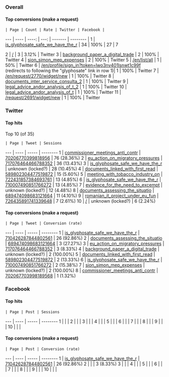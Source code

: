 
### Overall

#### Top conversions (make a request)
    | Page | Count | Rate | Twitter | Facebook |
--- | ---- | ----: | ---: | ------- | -------- | 
 1  | [is_glyphosate_safe_we_have_the_r](http://www.asktheeu.org/en/request/is_glyphosate_safe_we_have_the_r/new) | 34 | 100% | 27 | 7



 2  | [/](http://www.asktheeu.org/)    | 3  | 3.12% | Twitter
 3  | [background_paper_a_digital_trade](http://www.asktheeu.org/en/request/background_paper_a_digital_trade/new) | 2  | 100%  | Twitter
 4  | [sion_simon_mep_expenses](http://www.asktheeu.org/en/request/sion_simon_mep_expenses/new) | 2  | 100% | Twitter
 5  | [/en/list/all](http://www.asktheeu.org/en/list/all) | 1 | 50% | Twitter
 6  | [/en/profile/sign_in?token=lwo3nv401lsnwt1c99f](http://www.asktheeu.org/en/profile/sign_in?token=lwo3nv401lsnwt1c99f)<br />(redirects to following the "glyphosate" link in row 1)| 1 | 100% | Twitter
 7  | [/en/request/2770/widget/new](http://www.asktheeu.org/en/request/2770/widget/new) | 1  | 100% | Twitter
 8  | [documents_inter_service_consulta_2](http://www.asktheeu.org/en/request/documents_inter_service_consulta_2/new) | 1  | 100% | Twitter
 9  | [legal_advice_andor_analysis_of_t_2](http://www.asktheeu.org/en/request/legal_advice_andor_analysis_of_t_2/new) | 1  | 100% | Twitter
10  | [legal_advice_andor_analysis_of_t](http://www.asktheeu.org/en/request/legal_advice_andor_analysis_of_t?nocache=incoming-9598) | 1  | 100% | Twitter
11  | [/request/2691/widget/new](http://www.asktheeu.org/request/2691/widget/new) | 1  | 100% | Twitter 

### Twitter

#### Top hits

Top 10 (of 35)

    | Page | Tweet | Sessions
--- | ---- | ----- | --------
 1  | [commissioner_meetings_anti_contr](http://www.asktheeu.org/en/request/commissioner_meetings_anti_contr) | [70206770399818956](https://twitter.com/asktheeu/status/70206770399818956) | 76 (28.36%)
 2  | [eu_action_on_migratory_pressures](http://www.asktheeu.org/en/request/eu_action_on_migratory_pressures#incoming-6938) | [717076464466788352](https://twitter.com/keegan_aw/status/717076464466788352) | 36 (13.43%)
 3  | [is_glyphosate_safe_we_have_the_r](http://www.asktheeu.org/en/request/is_glyphosate_safe_we_have_the_r/new) | unknown (locked?) | 28 (10.45%)
 4  | [documents_linked_with_first_read](http://www.asktheeu.org/request/documents_linked_with_first_read?post_redirect=1) | [589802304477519872](https://twitter.com/edecapitani/status/589802304477519872) | 15 (5.60%)
 5  | [meeting_with_tobacco_industry_on](http://www.asktheeu.org/en/request/meeting_with_tobacco_industry_on#incoming-9280) | [722431857384693761](https://twitter.com/olivierhoedeman/status/722431857384693761) | 13 (4.85%)
  6 | [is_glyphosate_safe_we_have_the_r](http://www.asktheeu.org/request/is_glyphosate_safe_we_have_the_r) | [710007490851766272](https://twitter.com/martinhaeusling/status/710007490851766272) | 13 (4.85%)
  7 | [evidence_for_the_need_to_excempt](http://www.asktheeu.org/en/request/evidence_for_the_need_to_excempt) | unknown (locked?) | 12 (4.48%)
  8 | [documents_assessing_the_situatio](http://www.asktheeu.org/request/documents_assessing_the_situatio/new) | [689474098683121664](https://twitter.com/alemannoEU/status/689474098683121664) | 11 (4.10%)
  9 | [romanian_it_project_under_eu_fun](http://www.asktheeu.org/en/request/romanian_it_project_under_eu_fun?nocache=incoming-9668#incoming-9668) | [726435891741339648](https://twitter.com/arundohle/status/726435891741339648) | 7 (2.61%)
 10 | [/](http://www.asktheeu.org) | unknown (locked?) | 6 (2.24%)


#### Top conversions (make a request)

    | Page | Tweet | Conversion (rate)
--- | ---- | ----- | --------
 1  | [is_glyphosate_safe_we_have_the_r](http://www.asktheeu.org/en/request/is_glyphosate_safe_we_have_the_r/new) | [710426287844802561](https://twitter.com/javorbenedek/status/710426287844802561) | 26 (92.86%)
 2  | [documents_assessing_the_situatio](http://www.asktheeu.org/request/documents_assessing_the_situatio/new) | [689474098683121664](https://twitter.com/alemannoEU/status/689474098683121664) | 3 (27.27%)
 3  | [eu_action_on_migratory_pressures](http://www.asktheeu.org/en/request/eu_action_on_migratory_pressures#incoming-6938) | [717076464466788352](https://twitter.com/keegan_aw/status/717076464466788352) | 3 (8.33%)
 4  | [background_paper_a_digital_trade](http://www.asktheeu.org/en/request/background_paper_a_digital_trade/new) | unknown (locked?) | 2 (100.00%)
 5  | [documents_linked_with_first_read](http://www.asktheeu.org/request/documents_linked_with_first_read?post_redirect=1) | [589802304477519872](https://twitter.com/edecapitani/status/589802304477519872) | 2 (13.33%)
 6  | [is_glyphosate_safe_we_have_the_r](http://www.asktheeu.org/request/is_glyphosate_safe_we_have_the_r) | [710007490851766272](https://twitter.com/martinhaeusling/status/710007490851766272) | 2 (15.38%)
 7  | [sion_simon_mep_expenses](http://www.asktheeu.org/en/request/sion_simon_mep_expenses/new) | unknown (locked?) | 2 (100.00%)
 8  | [commissioner_meetings_anti_contr](http://www.asktheeu.org/en/request/commissioner_meetings_anti_contr) | [702067703998189568](https://twitter.com/asktheeu/status/702067703998189568) | 1 (1.32%)

### Facebook

#### Top hits

    | Page | Post | Sessions
--- | ---- | ----- | --------
 1  | []() | []() | 
 2  | []() | []() | 
 3  | []() | []() | 
 4  | []() | []() | 
 5  | []() | []() | 
 6  | []() | []() | 
 7  | []() | []() | 
 8  | []() | []() | 
 9  | []() | []() | 
10  | []() | []() | 

#### Top conversions (make a request)

    | Page | Post | Conversion (rate)
--- | ---- | ----- | --------
 1  | [is_glyphosate_safe_we_have_the_r](http://www.asktheeu.org/en/request/is_glyphosate_safe_we_have_the_r/new) | [710426287844802561](https://twitter.com/javorbenedek/status/710426287844802561) | 26 (92.86%)
 2  | []() | []() | 3 (8.33%)
 3  | []() | []() | 
 4  | []() | []() | 
 5  | []() | []() | 
 6  | []() | []() | 
 7  | []() | []() | 
 8  | []() | []() | 
 9  | []() | []() | 
10  | []() | []() | 
